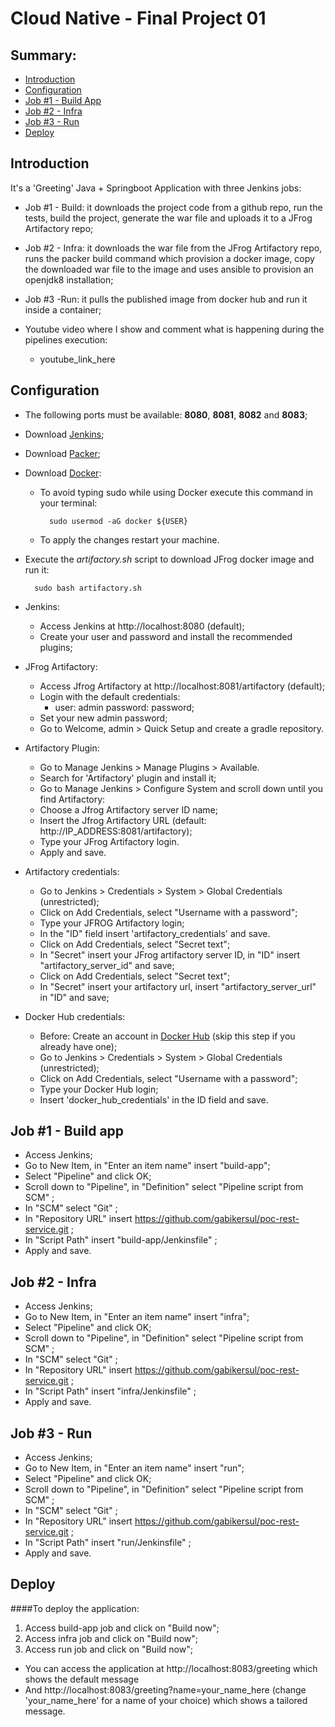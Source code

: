 # Cloud Native - Final Project 01

## Summary:
    
   - [Introduction](https://github.com/gabikersul/poc-rest-service#introduction)
   - [Configuration](https://github.com/gabikersul/poc-rest-service#configuration)
   - [Job #1 - Build App](https://github.com/gabikersul/poc-rest-service#job-1---build-app)
   - [Job #2 - Infra](https://github.com/gabikersul/poc-rest-service#job-2---infra)
   - [Job #3 - Run](https://github.com/gabikersul/poc-rest-service#job-3---run)
   - [Deploy](https://github.com/gabikersul/poc-rest-service#deploy)
## Introduction
It's a 'Greeting' Java + Springboot Application with three Jenkins jobs:
- Job #1 - Build: it downloads the project code from a github repo, run the tests,
 build the project, generate the war file and uploads it to a JFrog Artifactory repo;
- Job #2 - Infra: it downloads the war file from the JFrog Artifactory repo,
runs the packer build command which provision a docker image, copy the downloaded
war file to the image and uses ansible to provision an openjdk8 installation;
- Job #3 -Run: it pulls the published image from docker hub and run it inside a container;

- Youtube video where I show and comment what is happening during the pipelines execution:
  - youtube_link_here

## Configuration
- The following ports must be available: **8080**, **8081**, **8082** and **8083**;

- Download [Jenkins](https://www.jenkins.io/download/);
- Download [Packer](https://www.packer.io/downloads.html);
- Download [Docker](https://docs.docker.com/get-docker/): 
    - To avoid typing sudo while using Docker execute this command in your terminal:
    
            sudo usermod -aG docker ${USER}
    
    - To apply the changes restart your machine.

        
- Execute the _artifactory.sh_ script to download JFrog docker image and run it:

        sudo bash artifactory.sh

- Jenkins:   
    - Access Jenkins at http://localhost:8080 (default);
    - Create your user and password and install the recommended plugins;
    
- JFrog Artifactory:
    - Access Jfrog Artifactory at http://localhost:8081/artifactory (default);
    - Login with the default credentials: 
        - user: admin password: password;
    - Set your new admin password;
    - Go to Welcome, admin > Quick Setup and create a gradle repository.

- Artifactory Plugin:
    - Go to Manage Jenkins > Manage Plugins > Available. 
    - Search for 'Artifactory' plugin and install it;
    - Go to Manage Jenkins > Configure System and scroll down until you find Artifactory:
    - Choose a Jfrog Artifactory server ID name;
    - Insert the Jfrog Artifactory URL (default: http://IP_ADDRESS:8081/artifactory);
    - Type your JFrog Artifactory login.
    - Apply and save.
    

- Artifactory credentials:
    - Go to Jenkins > Credentials > System > Global Credentials (unrestricted);
    - Click on Add Credentials, select "Username with a password";
    - Type your JFROG Artifactory login;
    - In the "ID" field insert 'artifactory_credentials' and save.
    - Click on Add Credentials, select "Secret text";
    - In "Secret" insert your JFrog artifactory server ID, in "ID" insert "artifactory_server_id" and save;
    - Click on Add Credentials, select "Secret text";
    - In "Secret" insert your artifactory url, insert "artifactory_server_url" in "ID" and save;

        
- Docker Hub credentials:
    - Before: Create an account in [Docker Hub](https://hub.docker.com/signup) (skip this step if you already have one);
    - Go to Jenkins > Credentials > System > Global Credentials (unrestricted);    
    - Click on Add Credentials, select "Username with a password";
    - Type your Docker Hub login;
    - Insert 'docker_hub_credentials' in the ID field and save.

## Job #1 - Build app 

- Access Jenkins;
- Go to New Item, in "Enter an item name" insert "build-app";
- Select "Pipeline" and click OK;
- Scroll down to "Pipeline", in "Definition" select "Pipeline script from SCM" ;
- In "SCM" select "Git" ;
- In "Repository URL" insert https://github.com/gabikersul/poc-rest-service.git ;
- In "Script Path" insert "build-app/Jenkinsfile" ;
- Apply and save.
        
## Job #2 - Infra 

- Access Jenkins;
- Go to New Item, in "Enter an item name" insert "infra";
- Select "Pipeline" and click OK;
- Scroll down to "Pipeline", in "Definition" select "Pipeline script from SCM" ;
- In "SCM" select "Git" ;
- In "Repository URL" insert https://github.com/gabikersul/poc-rest-service.git ;
- In "Script Path" insert "infra/Jenkinsfile" ;
- Apply and save.

## Job #3 - Run 

- Access Jenkins;
- Go to New Item, in "Enter an item name" insert "run";
- Select "Pipeline" and click OK;
- Scroll down to "Pipeline", in "Definition" select "Pipeline script from SCM" ;
- In "SCM" select "Git" ;
- In "Repository URL" insert https://github.com/gabikersul/poc-rest-service.git ;
- In "Script Path" insert "run/Jenkinsfile" ;
- Apply and save.

## Deploy
 ####To deploy the application:
 1. Access build-app job and click on "Build now";
 2. Access infra job and click on "Build now";
 3. Access run job and click on "Build now"; 
 - You can access the application at http://localhost:8083/greeting which shows the default message 
 - And http://localhost:8083/greeting?name=your_name_here (change 'your_name_here' for a name of your choice) 
    which shows a tailored message.
